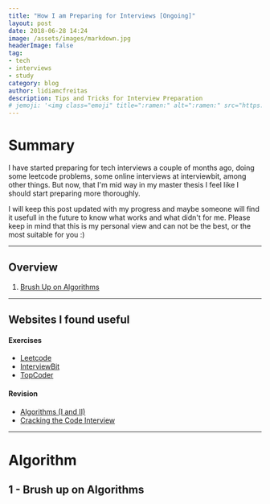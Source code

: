 ```yaml
---
title: "How I am Preparing for Interviews [Ongoing]"
layout: post
date: 2018-06-28 14:24
image: /assets/images/markdown.jpg
headerImage: false
tag:
- tech
- interviews
- study
category: blog
author: lidiamcfreitas
description: Tips and Tricks for Interview Preparation
# jemoji: '<img class="emoji" title=":ramen:" alt=":ramen:" src="https://assets.github.com/images/icons/emoji/unicode/1f35c.png" height="20" width="20" align="absmiddle">'
---
```


# Summary
I have started preparing for tech interviews a couple of months ago, doing some leetcode problems, some online interviews at interviewbit, among other things. But now, that I'm mid way in my master thesis I feel like I should start preparing more thoroughly.

I will keep this post updated with my progress and maybe someone will find it usefull in the future to know what works and what didn't for me. Please keep in mind that this is my personal view and can not be the best, or the most suitable for you :) 

---

## Overview
1. [Brush Up on Algorithms](#1---brush-up-on-algorithms)


---

## Websites I found useful
#### Exercises
- [Leetcode](https://leetcode.com/)
- [InterviewBit](https://www.interviewbit.com/)
- [TopCoder](https://www.topcoder.com/)

#### Revision
- [Algorithms (I and II)](https://www.coursera.org/learn/algorithms-part1)
- [Cracking the Code Interview](https://www.amazon.com/Cracking-Coding-Interview-Programming-Questions/dp/098478280X)

---
# Algorithm

## 1 - Brush up on Algorithms


<div class="breaker"></div>